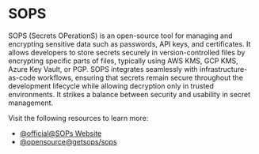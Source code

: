 # SOPS

SOPS (Secrets OPerationS) is an open-source tool for managing and encrypting sensitive data such as passwords, API keys, and certificates. It allows developers to store secrets securely in version-controlled files by encrypting specific parts of files, typically using AWS KMS, GCP KMS, Azure Key Vault, or PGP. SOPS integrates seamlessly with infrastructure-as-code workflows, ensuring that secrets remain secure throughout the development lifecycle while allowing decryption only in trusted environments. It strikes a balance between security and usability in secret management.

Visit the following resources to learn more:

- [@official@SOPs Website](https://getsops.io)
- [@opensource@getsops/sops](https://github.com/getsops/sops)